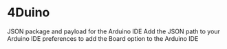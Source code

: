 # 4Duino
JSON package and payload for the Arduino IDE
Add the JSON path to your Arduino IDE preferences to add the Board option to the Arduino IDE
